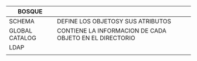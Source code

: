 


| BOSQUE         |                                                         |
| -------------- | ------------------------------------------------------- |
| SCHEMA         | DEFINE LOS OBJETOSY SUS ATRIBUTOS                       |
| GLOBAL CATALOG | CONTIENE LA INFORMACION DE CADA OBJETO EN EL DIRECTORIO |
| LDAP           |                                                         |
|                |                                                         |
